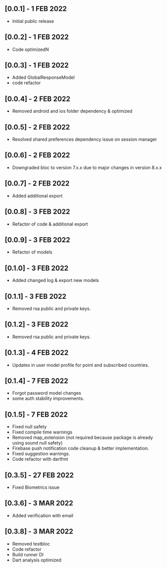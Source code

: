 ## [0.0.1] - 1 FEB 2022
- Initial public release

## [0.0.2] - 1 FEB 2022
- Code optimizedN

## [0.0.3] - 1 FEB 2022
- Added GlobalResponseModel
- code refactor

## [0.0.4] - 2 FEB 2022
- Removed android and ios folder dependency & optimized

## [0.0.5] - 2 FEB 2022
- Resolved shared preferences dependency issue on session manager

## [0.0.6] - 2 FEB 2022
- Downgraded bloc to version 7.x.x due to major changes in version 8.x.x

## [0.0.7] - 2 FEB 2022
- Added additional export

## [0.0.8] - 3 FEB 2022
- Refactor of code & additional export

## [0.0.9] - 3 FEB 2022
- Refactor of models

## [0.1.0] - 3 FEB 2022
- Added changed log & export new models

## [0.1.1] - 3 FEB 2022
- Removed rsa public and private keys.

## [0.1.2] - 3 FEB 2022
- Removed rsa public and private keys.

## [0.1.3] - 4 FEB 2022
- Updates in user model profile for point and subscribed countries.

## [0.1.4] - 7 FEB 2022
 - Forgot password model changes
 - some auth stability improvements.

## [0.1.5] - 7 FEB 2022
- Fixed null safety
- Fixed compile time warnings
- Removed map_extension (not required because package is already using sound null safety)
- Firebase push notification code cleanup & better implementation.
- Fixed suggestion warnings.
- Code refactor with dartfmt


## [0.3.5] - 27 FEB 2022
- Fixed Biometrics issue

## [0.3.6] - 3 MAR 2022
- Added verification with email

## [0.3.8] - 3 MAR 2022
- Removed testbloc
- Code refactor
- Build runner DI
- Dart analysis optimized
